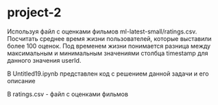 # project-2
Используя файл с оценками фильмов ml-latest-small/ratings.csv. Посчитать среднее время жизни пользователей, которые выставили более 100 оценок. Под временем жизни понимается разница между максимальным и минимальным значениями столбца timestamp для данного значения userId.

В Untitled19.ipynb представлен код с решением данной задачи и его описание

В ratings.csv - файл с оценками фильмов
